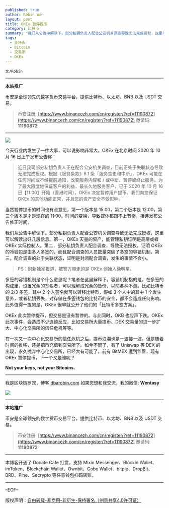 ```yaml
---
published: true
author: Robin Wen
layout: post
title: OKEx 暂停提币
category: 比特币
summary: "我们从公告中解读下。部分私钥负责人配合公安机关调查导致无法完成授权，这里可以解读出好几层信息。第一，OKEx 天量的资产，能管理私钥证明是高层或者 OKEx 实际控制人。第二，部分私钥负责人配合调查，导致无法授权，证明 OKEx 的冷钱包是由多人多签的，而且配合调查的人员数量突破了多签的容错机制。第三，配合调查的处于失联状态，证明是封闭配合调查，发生的事情不会小。在一次又一次中心化交易所的信任危机之后，提币浪潮也是一波接一波。但是随着时间的推移，还是把币充值到交易所了。如今不同了，有了 Uniswap 等 DEX 的出现，永久抛弃中心化交易所，已经大有可能了。前有 BitMEX 遭到监管，现有 OKEx 暂停提币，下一个又是谁呢？"
tags:
  - 比特币
  - Bitcoin
  - 交易所
  - OKEx
---
```


`文/Robin`

***

**本站推广**

币安是全球领先的数字货币交易平台，提供比特币、以太坊、BNB 以及 USDT 交易。

> 币安注册: [https://www.binancezh.com/cn/register/?ref=11190872](https://www.binancezh.com/cn/register/?ref=11190872)
> 邀请码: **11190872**

***

![](https://cdn.dbarobin.com/qm9ynfj.png)

今天行业内发生了一件大事，可以说影响非常大。OKEx 在北京时间 2020 年 10 月 16 日上午发布公告称：

> 近日我司部分私钥负责人正在配合公安机关调查，目前正处于失联状态导致无法完成授权。根据《服务条款》8.1 条「服务变更和中断」，OKEx 可能在任何时间或不经提前通知，改变服务内容和 / 或中断、暂停或终止服务。为了最大限度地保证客户的利益，最长久地服务客户，已于 2020 年 10 月 16 日【11:00】开始（香港时间），OKEx 决定暂停用户提币。我们向您保证 OKEx 的其他功能正常，并且您的资产安全不受影响。

当然暂停提币的时间也有点意思，第一个版本是 15:00，第二个版本是 12:00，第三个版本是才是现在的 11:00。时间的变换，导致媒体都跟不上节奏，接连发布公告修正时间。

我们从公告中解读下。部分私钥负责人配合公安机关调查导致无法完成授权，这里可以解读出好几层信息。第一，OKEx 天量的资产，能管理私钥证明是高层或者 OKEx 实际控制人。第二，部分私钥负责人配合调查，导致无法授权，证明 OKEx 的冷钱包是由多人多签的，而且配合调查的人员数量突破了多签的容错机制。第三，配合调查的处于失联状态，证明是封闭配合调查，发生的事情不会小。

> PS：财新独家报道，被警方带走的是 OKEx 创始人徐明星。

多签的容错机制是个什么意思呢？笔者在这里解释下。容错机制指的是，在多签的构成里，设置冗余的签名者，可以理解成冗余的备份，以防各种不测。比如比特币的 2/3 多签，其中 2 个人签名就可以转移比特币，假如 3 个人中的其中 1 个发生意外，或者私钥丢失，对存储在多签钱包的比特币的安全，都不会造成任何影响。此外值得一提的是，OKEx 很早就公开了他们的「比特币多签方案」。

OKEx 此次暂停提币，但交易是没有暂停的。与此同时，OKB 也应声下跌。OKEx 此次事件，会造成不少连锁反应，比如交易所大量提币、DEX 交易量的进一步扩大、中心化交易所的信任危机等等。

在一次又一次中心化交易所的信任危机之后，提币浪潮也是一波接一波。但是随着时间的推移，还是把币充值到交易所了。如今不同了，有了 Uniswap 等 DEX 的出现，永久抛弃中心化交易所，已经大有可能了。前有 BitMEX 遭到监管，现有 OKEx 暂停提币，下一个又是谁呢？

**Not your keys, not your Bitcoins.**

***

我是区块链罗宾，博客 [dbarobin.com](https://dbarobin.com/)
如果您想和我交流，我的微信: **Wentasy**

![](https://cdn.dbarobin.com/v4yywe2.png)

***

**本站推广**

币安是全球领先的数字货币交易平台，提供比特币、以太坊、BNB 以及 USDT 交易。

> 币安注册: [https://www.binancezh.com/cn/register/?ref=11190872](https://www.binancezh.com/cn/register/?ref=11190872)
> 邀请码: **11190872**

***

本博客开通了 Donate Cafe 打赏，支持 Mixin Messenger、Blockin Wallet、imToken、Blockchain Wallet、Ownbit、Cobo Wallet、bitpie、DropBit、BRD、Pine、Secrypto 等任意钱包扫码转账。

<center>
    <div class="--donate-button"
         data-button-id="f8b9df0d-af9a-460d-8258-d3f435445075"
    ></div>
</center>

***

–EOF–

版权声明：[自由转载-非商用-非衍生-保持署名（创意共享4.0许可证）](http://creativecommons.org/licenses/by-nc-nd/4.0/deed.zh)